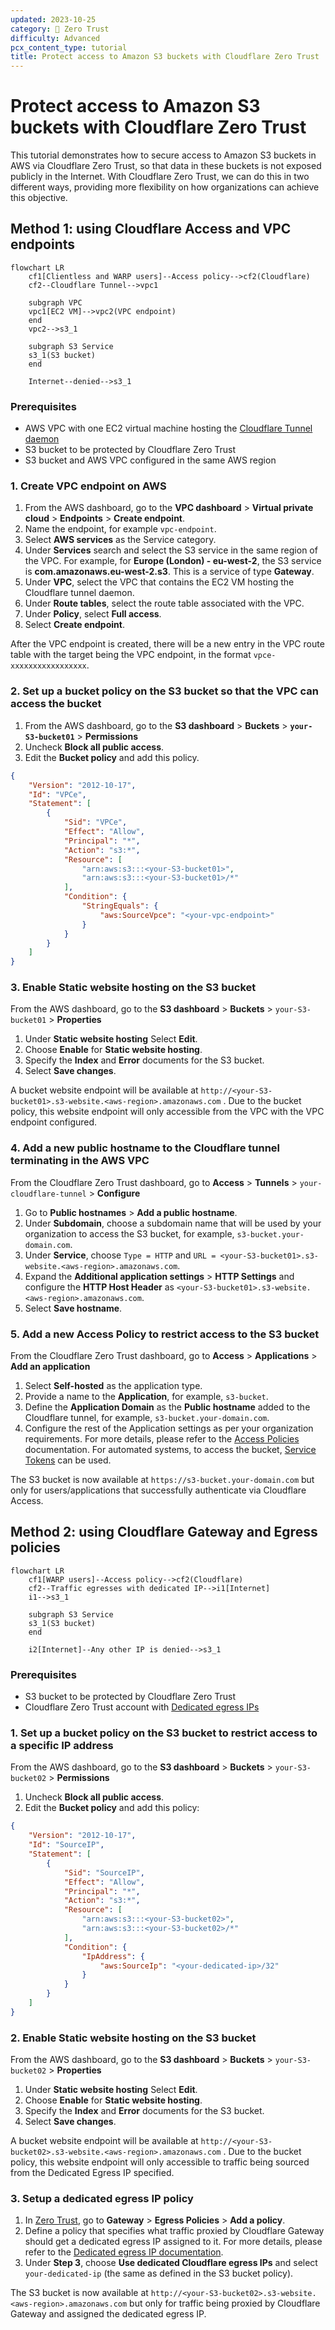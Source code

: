 ```yaml
---
updated: 2023-10-25
category: 🔐 Zero Trust
difficulty: Advanced
pcx_content_type: tutorial
title: Protect access to Amazon S3 buckets with Cloudflare Zero Trust
---
```


# Protect access to Amazon S3 buckets with Cloudflare Zero Trust

This tutorial demonstrates how to secure access to Amazon S3 buckets in AWS via Cloudflare Zero Trust, so that data in these buckets is not exposed publicly in the Internet. With Cloudflare Zero Trust, we can do this in two different ways, providing more flexibility on how organizations can achieve this objective.

## Method 1: using Cloudflare Access and VPC endpoints

```mermaid
flowchart LR
    cf1[Clientless and WARP users]--Access policy-->cf2(Cloudflare)
    cf2--Cloudflare Tunnel-->vpc1
    
    subgraph VPC
    vpc1[EC2 VM]-->vpc2(VPC endpoint)
    end
    vpc2-->s3_1

    subgraph S3 Service
    s3_1(S3 bucket)
    end

    Internet--denied-->s3_1
```

### Prerequisites

- AWS VPC with one EC2 virtual machine hosting the [Cloudflare Tunnel daemon](/cloudflare-one/connections/connect-networks/)
- S3 bucket to be protected by Cloudflare Zero Trust
- S3 bucket and AWS VPC configured in the same AWS region

### 1. Create VPC endpoint on AWS

1. From the AWS dashboard, go to the **VPC dashboard** > **Virtual private cloud** > **Endpoints** > **Create endpoint**.
2. Name the endpoint, for example `vpc-endpoint`.
3. Select **AWS services** as the Service category.
4. Under **Services** search and select the S3 service in the same region of the VPC. For example, for **Europe (London) - eu-west-2**, the S3 service is **com.amazonaws.eu-west-2.s3**. This is a service of type **Gateway**.
5. Under **VPC**, select the VPC that contains the EC2 VM hosting the Cloudflare tunnel daemon.
6. Under **Route tables**, select the route table associated with the VPC.
7. Under **Policy**, select **Full access**.
8. Select **Create endpoint**.

After the VPC endpoint is created, there will be a new entry in the VPC route table with the target being the VPC endpoint, in the format `vpce-xxxxxxxxxxxxxxxxx`.

### 2. Set up a bucket policy on the S3 bucket so that the VPC can access the bucket

1. From the AWS dashboard, go to the **S3 dashboard** > **Buckets** > **`your-S3-bucket01`** > **Permissions**
2. Uncheck **Block all public access**.
3. Edit the **Bucket policy** and add this policy.

```json
{
    "Version": "2012-10-17",
    "Id": "VPCe",
    "Statement": [
        {
            "Sid": "VPCe",
            "Effect": "Allow",
            "Principal": "*",
            "Action": "s3:*",
            "Resource": [
                "arn:aws:s3:::<your-S3-bucket01>",
                "arn:aws:s3:::<your-S3-bucket01>/*"
            ],
            "Condition": {
                "StringEquals": {
                    "aws:SourceVpce": "<your-vpc-endpoint>"
                }
            }
        }
    ]
}
```

### 3. Enable Static website hosting on the S3 bucket

From the AWS dashboard, go to the **S3 dashboard** > **Buckets** > `your-S3-bucket01` > **Properties**

1. Under **Static website hosting** Select **Edit**.
2. Choose **Enable** for **Static website hosting**.
3. Specify the **Index** and **Error** documents for the S3 bucket.
4. Select **Save changes**.

A bucket website endpoint will be available at `http://<your-S3-bucket01>.s3-website.<aws-region>.amazonaws.com` . Due to the bucket policy, this website endpoint will only accessible from the VPC with the VPC endpoint configured.

### 4. Add a new public hostname to the Cloudflare tunnel terminating in the AWS VPC

From the Cloudflare Zero Trust dashboard, go to **Access** > **Tunnels** > `your-cloudflare-tunnel` > **Configure**

1. Go to **Public hostnames** > **Add a public hostname**.
2. Under **Subdomain**, choose a subdomain name that will be used by your organization to access the S3 bucket, for example, `s3-bucket.your-domain.com`.
3. Under **Service**, choose `Type = HTTP` and `URL = <your-S3-bucket01>.s3-website.<aws-region>.amazonaws.com`.
4. Expand the **Additional application settings** > **HTTP Settings** and configure the **HTTP Host Header** as `<your-S3-bucket01>.s3-website.<aws-region>.amazonaws.com`.
5. Select **Save hostname**.

### 5. Add a new Access Policy to restrict access to the S3 bucket

From the Cloudflare Zero Trust dashboard, go to **Access** > **Applications** > **Add an application**

1. Select **Self-hosted** as the application type.
2. Provide a name to the **Application**, for example, `s3-bucket`.
3. Define the **Application Domain** as the **Public hostname** added to the Cloudflare tunnel, for example, `s3-bucket.your-domain.com`.
4. Configure the rest of the Application settings as per your organization requirements. For more details, please refer to the [Access Policies](/cloudflare-one/policies/access/) documentation. For automated systems, to access the bucket, [Service Tokens](/cloudflare-one/identity/service-tokens/) can be used.

The S3 bucket is now available at `https://s3-bucket.your-domain.com` but only for users/applications that successfully authenticate via Cloudflare Access.

## Method 2: using Cloudflare Gateway and Egress policies

```mermaid
flowchart LR
    cf1[WARP users]--Access policy-->cf2(Cloudflare)
    cf2--Traffic egresses with dedicated IP-->i1[Internet]
    i1-->s3_1
    
    subgraph S3 Service
    s3_1(S3 bucket)
    end

    i2[Internet]--Any other IP is denied-->s3_1
```

### Prerequisites

- S3 bucket to be protected by Cloudflare Zero Trust
- Cloudflare Zero Trust account with [Dedicated egress IPs](/cloudflare-one/policies/gateway/egress-policies/dedicated-egress-ips/)

### 1. Set up a bucket policy on the S3 bucket to restrict access to a specific IP address

From the AWS dashboard, go to the **S3 dashboard** > **Buckets** > `your-S3-bucket02` > **Permissions**

1. Uncheck **Block all public access**.
2. Edit the **Bucket policy** and add this policy:

```json
{
    "Version": "2012-10-17",
    "Id": "SourceIP",
    "Statement": [
        {
            "Sid": "SourceIP",
            "Effect": "Allow",
            "Principal": "*",
            "Action": "s3:*",
            "Resource": [
                "arn:aws:s3:::<your-S3-bucket02>",
                "arn:aws:s3:::<your-S3-bucket02>/*"
            ],
            "Condition": {
                "IpAddress": {
                    "aws:SourceIp": "<your-dedicated-ip>/32"
                }
            }
        }
    ]
}
```

### 2. Enable Static website hosting on the S3 bucket

From the AWS dashboard, go to the **S3 dashboard** > **Buckets** > `your-S3-bucket02` > **Properties**

1. Under **Static website hosting** Select **Edit**.
2. Choose **Enable** for **Static website hosting**.
3. Specify the **Index** and **Error** documents for the S3 bucket.
4. Select **Save changes**.

A bucket website endpoint will be available at `http://<your-S3-bucket02>.s3-website.<aws-region>.amazonaws.com` . Due to the bucket policy, this website endpoint will only accessible to traffic being sourced from the Dedicated Egress IP specified.

### 3. Setup a dedicated egress IP policy

1. In [Zero Trust](https://one.dash.cloudflare.com/), go to **Gateway** > **Egress Policies** > **Add a policy**.
2. Define a policy that specifies what traffic proxied by Cloudflare Gateway should get a dedicated egress IP assigned to it. For more details, please refer to the [Dedicated egress IP documentation](/cloudflare-one/policies/gateway/egress-policies/dedicated-egress-ips/).
3. Under **Step 3**, choose **Use dedicated Cloudflare egress IPs** and select `your-dedicated-ip` (the same as defined in the S3 bucket policy).

The S3 bucket is now available at `http://<your-S3-bucket02>.s3-website.<aws-region>.amazonaws.com` but only for traffic being proxied by Cloudflare Gateway and assigned the dedicated egress IP.

